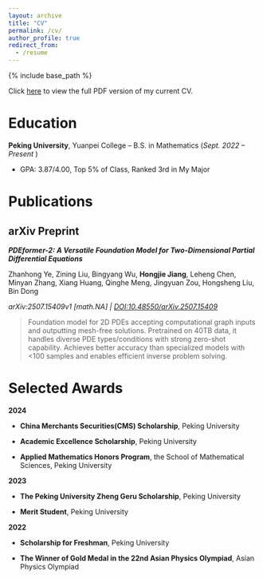 ```yaml
---
layout: archive
title: "CV"
permalink: /cv/
author_profile: true
redirect_from:
  - /resume
---
```


{% include base_path %}

Click [here](../files/CV.pdf) to view the full PDF version of my current CV.

Education
======
**Peking University**, Yuanpei College – B.S. in Mathematics (*Sept. 2022 – Present* )  
  * GPA: 3.87/4.00, Top 5% of Class, Ranked 3rd in My Major

Publications
======
## arXiv Preprint

***PDEformer-2: A Versatile Foundation Model for Two-Dimensional Partial Differential Equations***

Zhanhong Ye, Zining Liu, Bingyang Wu, **Hongjie Jiang**, Leheng Chen, Minyan Zhang, Xiang Huang, Qinghe Meng, Jingyuan Zou, Hongsheng Liu, Bin Dong  

*arXiv:2507.15409v1 [math.NA] | [DOI:10.48550/arXiv.2507.15409](https://doi.org/10.48550/arXiv.2507.15409)*

> Foundation model for 2D PDEs accepting computational graph inputs and outputting mesh-free solutions. Pretrained on 40TB data, it handles diverse PDE types/conditions with strong zero-shot capability. Achieves better accuracy than specialized models with <100 samples and enables efficient inverse problem solving.

Selected Awards
======
**2024**

* **China Merchants Securities(CMS) Scholarship**, Peking University

* **Academic Excellence Scholarship**, Peking University

* **Applied Mathematics Honors Program**, the School of Mathematical Sciences, Peking University

**2023**

* **The Peking University Zheng Geru Scholarship**, Peking University

* **Merit Student**, Peking University

**2022**

* **Scholarship for Freshman**, Peking University

* **The Winner of Gold Medal in the 22nd Asian Physics Olympiad**, Asian Physics Olympiad
